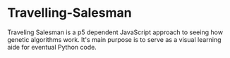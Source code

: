 # Travelling-Salesman

Traveling Salesman is a p5 dependent JavaScript approach to seeing how genetic algorithms work.
It's main purpose is to serve as a visual learning aide for eventual Python code.
